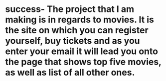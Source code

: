 # success- The project that I am making is in regards to movies. It is the site on which you can register yourself, buy tickets and as you enter your email it will lead you onto the page that shows top five movies, as well as list of all other ones. 